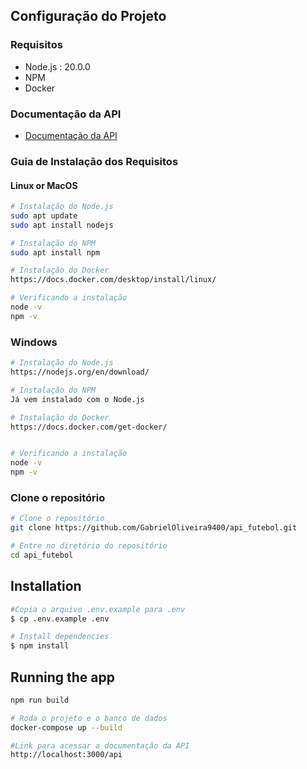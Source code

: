 

## Configuração do Projeto

### Requisitos
- Node.js : 20.0.0
- NPM
- Docker
### Documentação da API

- [Documentação da API](http://localhost:3000/api)

### Guia de Instalação dos Requisitos

#### Linux or MacOS
```bash
# Instalação do Node.js
sudo apt update
sudo apt install nodejs

# Instalação do NPM
sudo apt install npm

# Instalação do Docker
https://docs.docker.com/desktop/install/linux/

# Verificando a instalação
node -v
npm -v
```

### Windows
```bash
# Instalação do Node.js
https://nodejs.org/en/download/

# Instalação do NPM
Já vem instalado com o Node.js

# Instalação do Docker
https://docs.docker.com/get-docker/


# Verificando a instalação
node -v
npm -v
```

### Clone o repositório

```bash
# Clone o repositório
git clone https://github.com/GabrielOliveira9400/api_futebol.git

# Entre no diretório do repositório
cd api_futebol
```
## Installation

```bash
#Copia o arquivo .env.example para .env
$ cp .env.example .env

# Install dependencies
$ npm install
```

## Running the app

```bash
npm run build

# Roda o projeto e o banco de dados
docker-compose up --build

#Link para acessar a documentação da API
http://localhost:3000/api
```